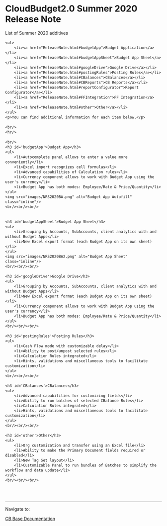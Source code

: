 <html>
<body>

<head>
    <meta charset="UTF-8">
    <title>CloudBudget2.0 Release Note</title>
</head>

<h1 id='pageTop'>CloudBudget2.0 Summer 2020 Release Note</h1>
<div>
    <p>List of Summer 2020 additives</p>

    <ul>
        <li><a href="ReleaseNote.html#budgetApp">Budget Application</a></li>
        <li><a href="ReleaseNote.html#budgetAppSheet">Budget App Sheet</a></li>
        <li><a href="ReleaseNote.html#googleDrive">Google Drive</a></li>
        <li><a href="ReleaseNote.html#postingRules">Posting Rules</a></li>
        <li><a href="ReleaseNote.html#CBalances">CBalances</a></li>
        <li><a href="ReleaseNote.html#CBReports">CB Reports</a></li>
        <li><a href="ReleaseNote.html#reportConfigurator">Report Configurator</a></li>
        <li><a href="ReleaseNote.html#FFIntegration">FF Integration</a></li>
        <li><a href="ReleaseNote.html#other">Other</a></li>
    </ul>
    <p>You can find additional information for each item below.</p>

    <br/>
    <hr/>

    <br/>
    <h3 id='budgetApp'>Budget App</h3>
    <ul>
        <li>Autocomplete panel allows to enter a value more conveniently</li>
        <li>Excel import recognizes cell formulas</li>
        <li>Advanced capabilities of Calculation rules</li>
        <li>Currency component allows to work with Budget App using the user's currency</li>
        <li>Budget App has both modes: Employee/Rate & Price/Quantity</li>
    </ul>
    <img src="images/NRS2020BA.png" alt="Budget App Autofill" class="inline"/>
    <br/><br/><br/>


    <h3 id='budgetAppSheet'>Budget App Sheet</h3>
    <ul>
        <li>Grouping by Accounts, SubAccounts, client analytics with and without Budget Apps</li>
        <li>New Excel export format (each Budget App on its own sheet)</li>
    </ul>
    <img src="images/NRS2020BA2.png" alt="Budget App Sheet" class="inline"/>
    <br/><br/><br/>

    <h3 id='googleDrive'>Google Drive</h3>
    <ul>
        <li>Grouping by Accounts, SubAccounts, client analytics with and without Budget Apps</li>
        <li>New Excel export format (each Budget App on its own sheet)</li>
        <li>Currency component allows to work with Budget App using the user's currency</li>
        <li>Budget App has both modes: Employee/Rate & Price/Quantity</li>
    </ul>
    <br/><br/><br/>

    <h3 id='postingRules'>Posting Rules</h3>
    <ul>
        <li>Cash Flow mode with customizable delay</li>
        <li>Ability to post/unpost selected rules</li>
        <li>Calculation Rules integrated</li>
        <li>Hints, validations and miscellaneous tools to facilitate customization</li>
    </ul>
    <br/><br/><br/>

    <h3 id='CBalances'>CBalances</h3>
    <ul>
        <li>Advanced capabilities for customizing fields</li>
        <li>Ability to run batches of selected CBalance Rules</li>
        <li>Calculation Rules integrated</li>
        <li>Hints, validations and miscellaneous tools to facilitate customization</li>
    </ul>
    <br/><br/><br/>

    <h3 id='other'>Other</h3>
    <ul>
        <li>Org customization and transfer using an Excel file</li>
        <li>Ability to make the Primary Document fields required or disabled</li>
        <li>New Tag Set layout</li>
        <li>Customizable Panel to run bundles of Batches to simplify the workflow and data update</li>
    </ul>
    <br/><br/><br/>


</div>
<br/>


<br/>
<hr/>
<div>
    Navigate to:
    <p><a href="https://cloudbudgetinc.github.io/Docs/CBCore">CB Base Documentation</a></p>
</div>

<button onclick="topFunction()" id="myBtn" title="Go to top">Top</button>

<script>
    let mybutton = document.getElementById("myBtn");
    window.onscroll = function () {
        scrollFunction()
    };

    function scrollFunction() {
        mybutton.style.display = document.body.scrollTop > 20 || document.documentElement.scrollTop > 20 ? "block" : "none";
    }

    function topFunction() {
        document.body.scrollTop = 0;
        document.documentElement.scrollTop = 0;
    }
</script>

<style>
    #myBtn {
        display: none;
        position: fixed;
        bottom: 20px;
        right: 30px;
        z-index: 99;
        font-size: 18px;
        border: 1px solid #b5e853;
        outline: none;
        background-color: #171717;
        color: #b5e853;
        cursor: pointer;
        padding: 15px;
        border-radius: 4px;
    }

    #myBtn:hover {
        background-color: #181818;
    }
</style>


</body>
</html>
